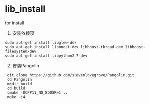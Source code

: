 # lib_install
for install
 1) 安装依赖项
 ```
 sudo apt-get install libglew-dev
 sudo apt-get install libboost-dev libboost-thread-dev libboost-filesystem-dev
 sudo apt-get install libpython2.7-dev
 ```
 2) 安装Pangolin

```
 git clone https://github.com/stevenlovegrove/Pangolin.git
 cd Pangolin
 mkdir build 
 cd build 
 cmake -DCPP11_NO_BOOSR=1 .. 
 make -j4
 ```
